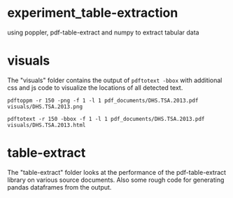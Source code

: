 experiment_table-extraction
===========================

using poppler, pdf-table-extract and numpy to extract tabular data

# visuals

The "visuals" folder contains the output of `pdftotext -bbox`  with additional css and js code to visualize the locations of all detected text.

    pdftoppm -r 150 -png -f 1 -l 1 pdf_documents/DHS.TSA.2013.pdf visuals/DHS.TSA.2013.png

    pdftotext -r 150 -bbox -f 1 -l 1 pdf_documents/DHS.TSA.2013.pdf visuals/DHS.TSA.2013.html

# table-extract

The "table-extract" folder looks at the performance of the pdf-table-extract library on various source documents. Also some rough code for generating pandas dataframes from the output.
